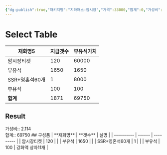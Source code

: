 ```yaml
---
{"dg-publish":true,"패키지명":"지하패스-암시장","가격":33000,"합계":0,"가성비":0,"permalink":"/Publish/Goods/Package/지하패스-암시장/","dgPassFrontmatter":true}
---
```



# Select Table
<div><table class="dataview table-view-table"><thead class="table-view-thead"><tr class="table-view-tr-header"><th class="table-view-th"><span>재화명</span><span class="dataview small-text">5</span></th><th class="table-view-th"><span>지급갯수</span></th><th class="table-view-th"><span>부유석가치</span></th></tr></thead><tbody class="table-view-tbody"><tr><td><span>암시장티켓</span></td><td>120</td><td>60000</td></tr><tr><td><span>부유석</span></td><td>1650</td><td>1650</td></tr><tr><td><span>SSR+영혼석60개</span></td><td>1</td><td>8000</td></tr><tr><td><span>부유석</span></td><td>100</td><td>100</td></tr><tr><td><span><strong>합계</strong></span></td><td>1871</td><td>69750</td></tr></tbody></table></div><p><span><h2 data-heading="Result" dir="auto">Result</h2></span></p><span><span>가성비:: 2.114 <br></span></span><span><span>합계:: 69750</span></span>
## 구성품
| **재화명**    | **갯수** | 설명        |
| ---------- | ------ | --------- |
| 암시장티켓      | 120    |           |
| 부유석        | 1650   |           |
| SSR+영혼석60개 | 1      |           |
| 부유석        | 100    | 강화액 상자11개 |


